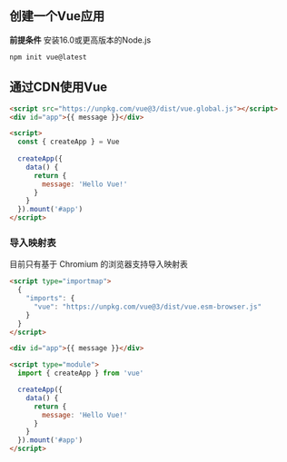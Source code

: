 ## 创建一个Vue应用

**前提条件** 安装16.0或更高版本的Node.js

```
npm init vue@latest
```

## 通过CDN使用Vue

```html
<script src="https://unpkg.com/vue@3/dist/vue.global.js"></script>
<div id="app">{{ message }}</div>

<script>
  const { createApp } = Vue
  
  createApp({
    data() {
      return {
        message: 'Hello Vue!'
      }
    }
  }).mount('#app')
</script>
```

### 导入映射表

目前只有基于 Chromium 的浏览器支持导入映射表

```html
<script type="importmap">
  {
    "imports": {
      "vue": "https://unpkg.com/vue@3/dist/vue.esm-browser.js"
    }
  }
</script>

<div id="app">{{ message }}</div>

<script type="module">
  import { createApp } from 'vue'

  createApp({
    data() {
      return {
        message: 'Hello Vue!'
      }
    }
  }).mount('#app')
</script>
```



